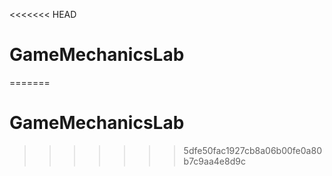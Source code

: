 <<<<<<< HEAD
# GameMechanicsLab
=======
# GameMechanicsLab
>>>>>>> 5dfe50fac1927cb8a06b00fe0a80b7c9aa4e8d9c
